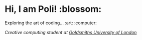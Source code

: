  <h1> Hi, I am Poli! :blossom: </h1> 
 

<p> Exploring the art of coding... :art: :computer:</p>

<p> <em>Creative computing student at <a href="https://www.gold.ac.uk"> Goldsmiths University of London</a> </em></p>


